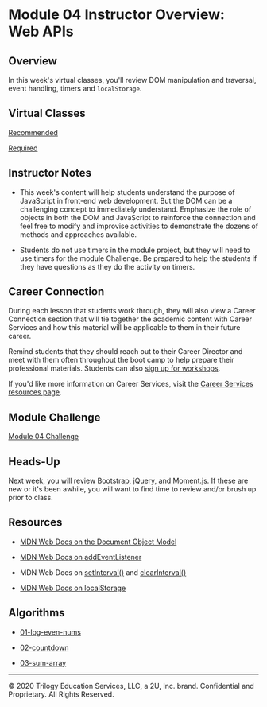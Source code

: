 # Module 04 Instructor Overview: Web APIs

## Overview

In this week's virtual classes, you'll review DOM manipulation and traversal, event handling, timers and `localStorage`.

## Virtual Classes

[Recommended](./04.1-RECOMMENDED.md)

[Required](./04.2-REQUIRED.md)

## Instructor Notes

* This week's content will help students understand the purpose of JavaScript in front-end web development. But the DOM can be a challenging concept to immediately understand. Emphasize the role of objects in both the DOM and JavaScript to reinforce the connection and feel free to modify and improvise activities to demonstrate the dozens of methods and approaches available.

* Students do not use timers in the module project, but they will need to use timers for the module Challenge. Be prepared to help the students if they have questions as they do the activity on timers. 

## Career Connection

During each lesson that students work through, they will also view a Career Connection section that will tie together the academic content with Career Services and how this material will be applicable to them in their future career.

Remind students that they should reach out to their Career Director and meet with them often throughout the boot camp to help prepare their professional materials. Students can also [sign up for workshops](https://careerservicesonlineevents.splashthat.com/).

If you'd like more information on Career Services, visit the [Career Services resources page](http://bit.ly/CodingCS).

## Module Challenge

[Module 04 Challenge](../../01-Class-Content/04-Web-APIs/02-Challenge)

## Heads-Up

Next week, you will review Bootstrap, jQuery, and Moment.js. If these are new or it's been awhile, you will want to find time to review and/or brush up prior to class.

## Resources

* [MDN Web Docs on the Document Object Model](https://developer.mozilla.org/en-US/docs/Web/API/Document_Object_Model)

* [MDN Web Docs on addEventListener](https://developer.mozilla.org/en-US/docs/Web/API/EventTarget/addEventListener)

*  MDN Web Docs on [setInterval()](https://developer.mozilla.org/en-US/docs/Web/API/WindowOrWorkerGlobalScope/setInterval) and [clearInterval()](https://developer.mozilla.org/en-US/docs/Web/API/WindowOrWorkerGlobalScope/clearInterval)

* [MDN Web Docs on localStorage](https://developer.mozilla.org/en-US/docs/Web/API/Window/localStorage)

## Algorithms

* [01-log-even-nums](../../01-Class-Content/04-Web-APIs/03-Algorithms/01-log-even-nums)

* [02-countdown](../../01-Class-Content/04-Web-APIs/03-Algorithms/02-countdown)

* [03-sum-array](../../01-Class-Content/04-Web-APIs/03-Algorithms/03-sum-array)

---
© 2020 Trilogy Education Services, LLC, a 2U, Inc. brand.  Confidential and Proprietary.  All Rights Reserved.